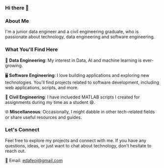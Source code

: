 ### Hi there 👋
### About Me
I'm a junior data engineer and a civil engineering graduate, who is passionate about technology, data engineering and software engineering. 

### What You'll Find Here
🤖 **Data Engineering**: My interest in Data, AI and machine learning is ever-growing. 

🖥️ **Software Engineering**: I love building applications and exploring new technologies. You'll find projects related to software development, including web applications, scripts, and more.

🚧 **Civil Engineering**: I have inclueded MATLAB scripts I created for assignments during my time as a student 😄.

🌐 **Miscellaneous**: Occasionally, I might dabble in other tech-related fields or share useful resources and guides.

### Let's Connect
Feel free to explore my projects and connect with me. If you have any questions, ideas, or just want to chat about technology, don't hesitate to reach out.

📧 Email: [edafeoj@gmail.com](mailto:edafeoj@gmail.com)
